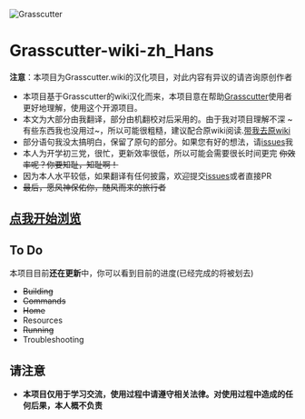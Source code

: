 ![Grasscutter](https://socialify.git.ci/Grasscutters/Grasscutter/image?description=1&language=1&logo=https%3A%2F%2Fs2.loli.net%2F2022%2F04%2F25%2FxOiJn7lCdcT5Mw1.png&name=1&owner=1&theme=Light)

# Grasscutter-wiki-zh_Hans

**注意**：本项目为Grasscutter.wiki的汉化项目，对此内容有异议的请咨询原创作者

- 本项目基于Grasscutter的wiki汉化而来，本项目意在帮助[Grasscutter](https://github.com/Grasscutters/Grasscutter)使用者更好地理解，使用这个开源项目。</br>
- 本文为大部分由我翻译，部分由机翻校对后采用的。由于我对项目理解不深 ~有些东西我也没用过~，所以可能很粗糙，建议配合原wiki阅读.[带我去原wiki](https://github.com/Grasscutters/Grasscutter/wiki)
- 部分语句我没太搞明白，保留了原句的部分。如果您有好的想法，请[issues](https://github.com/meinming/Grasscutter-wiki_zh-Hans/issues)我
- 本人为开学初三党，很忙，更新效率很低，所以可能会需要很长时间更完 ~~你效率呢？你要知耻，知耻啊！~~
- 因为本人水平较低，如果翻译有任何披露，欢迎提交[issues](https://github.com/meinming/Grasscutter-wiki_zh-Hans/issues)或者直接PR
- ~~最后，愿风神保佑你，随风而来的旅行者~~

##  [点我开始浏览](https://github.com/meinming/Grasscutter-wiki_zh-Hans/wiki)

## To Do

本项目目前**还在更新**中，你可以看到目前的进度(已经完成的将被划去)</br>

- ~~Building~~
- ~~Commands~~
- ~~Home~~
- Resources
- ~~Running~~
- Troubleshooting

## 请注意

- **本项目仅用于学习交流，使用过程中请遵守相关法律。对使用过程中造成的任何后果，本人概不负责**
